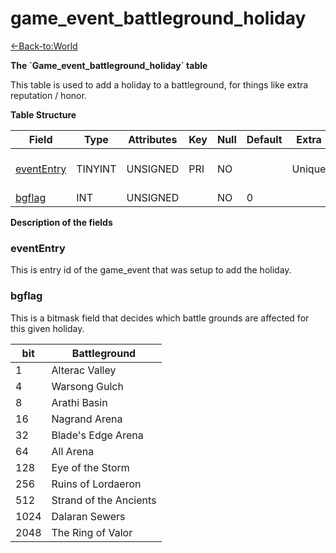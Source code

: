 # game\_event\_battleground\_holiday

[<-Back-to:World](database-world)

**The \`Game\_event\_battleground\_holiday\` table**

This table is used to add a holiday to a battleground, for things like extra reputation / honor.

**Table Structure**

| Field           | Type    | Attributes | Key | Null | Default | Extra  | Comment                 |
| --------------- | ------- | ---------- | --- | ---- | ------- | ------ | ----------------------- |
| [eventEntry][1] | TINYINT | UNSIGNED   | PRI | NO   |         | Unique | Entry of the game event |
| [bgflag][2]     | INT     | UNSIGNED   |     | NO   | 0       |        |                         |

[1]: #evententry
[2]: #bgflag

**Description of the fields**

### eventEntry

This is entry id of the game\_event that was setup to add the holiday.

### bgflag

This is a bitmask field that decides which battle grounds are affected for this given holiday.

| bit  | Battleground           |
| ---- | ---------------------- |
| 1    | Alterac Valley         |
| 4    | Warsong Gulch          |
| 8    | Arathi Basin           |
| 16   | Nagrand Arena          |
| 32   | Blade's Edge Arena     |
| 64   | All Arena              |
| 128  | Eye of the Storm       |
| 256  | Ruins of Lordaeron     |
| 512  | Strand of the Ancients |
| 1024 | Dalaran Sewers         |
| 2048 | The Ring of Valor      |
